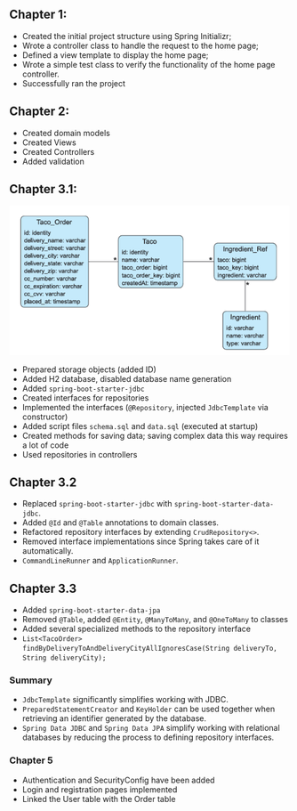 ## Chapter 1:
* Created the initial project structure using Spring Initializr;
* Wrote a controller class to handle the request to the home page;
* Defined a view template to display the home page;
* Wrote a simple test class to verify the functionality of the home page controller.
* Successfully ran the project

## Chapter 2:
* Created domain models
* Created Views
* Created Controllers 
* Added validation

## Chapter 3.1:
![img.png](img.png)
* Prepared storage objects (added ID)
* Added H2 database, disabled database name generation
* Added `spring-boot-starter-jdbc`
* Created interfaces for repositories
* Implemented the interfaces (`@Repository`, injected `JdbcTemplate` via constructor)
* Added script files `schema.sql` and `data.sql` (executed at startup)
* Created methods for saving data; saving complex data this way requires a lot of code
* Used repositories in controllers

## Chapter 3.2
* Replaced `spring-boot-starter-jdbc` with `spring-boot-starter-data-jdbc`.
* Added `@Id` and `@Table` annotations to domain classes.
* Refactored repository interfaces by extending `CrudRepository<>`.
* Removed interface implementations since Spring takes care of it automatically.
* `CommandLineRunner` and `ApplicationRunner`.

## Chapter 3.3

* Added `spring-boot-starter-data-jpa`
* Removed `@Table`, added `@Entity`, `@ManyToMany`, and `@OneToMany` to classes
* Added several specialized methods to the repository interface
* `List<TacoOrder> findByDeliveryToAndDeliveryCityAllIgnoresCase(String deliveryTo, String deliveryCity);`

### Summary
* `JdbcTemplate` significantly simplifies working with JDBC.
* `PreparedStatementCreator` and `KeyHolder` can be used together when retrieving an identifier generated by the database.
* `Spring Data JDBC` and `Spring Data JPA` simplify working with relational databases by reducing the process to defining repository interfaces.

### Chapter 5

* Authentication and SecurityConfig have been added
* Login and registration pages implemented
* Linked the User table with the Order table
